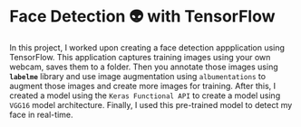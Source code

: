 # Face Detection 👽 with TensorFlow

In this project, I worked upon creating a face detection appplication using TensorFlow. This application captures training images using your own webcam, saves them to a folder. Then you annotate those images using ****`labelme`****  library and use image augmentation using `albumentations` to augment those images and create more images for training. After this, I created a model using the `Keras Functional API` to create a model using `VGG16` model architecture. Finally, I used this pre-trained model to detect my face in real-time. 